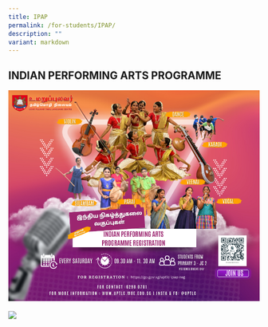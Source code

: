 ```yaml
---
title: IPAP
permalink: /for-students/IPAP/
description: ""
variant: markdown
---
```

## INDIAN PERFORMING ARTS PROGRAMME


<a href="https://go.gov.sg/uptlc-ipap-reg">
<img alt="" src="/images/IPAP_EDM_2024.png"></a>


<a href="/files/2023_IPAP_Website_Letter_Vetted.pdf">
<img style="width: 50%;" src="/images/More-Info-1024x389.png" alt="" target="_blank"></a>

<br>

<a href="https://go.gov.sg/uptlc-ipap-reg">
<img style="width: 50%;" src="/images/Registration_Form_BVC.png"></a>
